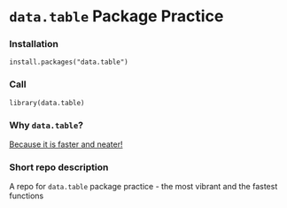 # `data.table` Package Practice

### Installation

`install.packages("data.table")`

### Call

`library(data.table)`

### Why `data.table`?

[Because it is faster and neater!](https://mgimond.github.io/rug_2019_12/Index.html)

### Short repo description

A repo for `data.table` package practice - the most vibrant and the fastest functions